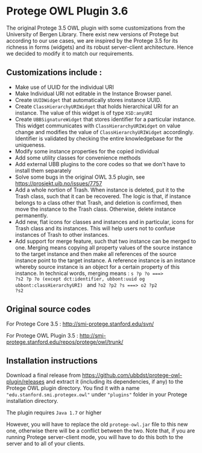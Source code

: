 # Protege OWL Plugin 3.6
The original Protege 3.5 OWL plugin with some customizations from the University of Bergen Library. There exist new versions of Protege but according to our use cases, we are inspired by the Protege 3.5 for its richness in forms (widgets) and its robust server-client architecture. Hence we decided to modify it to match our requirements. 

## Customizations include :

- Make use of UUID for the individual URI
- Make Individual URI not editable in the Instance Browser panel.
- Create <code>UUIDWidget</code> that automatically stores instance UUID.
- Create <code>ClassHierarchyURIWidget</code> that holds hierarchical URI for an instance. The value of this widget is of type <code>XSD:anyURI</code>
- Create <code>UBBSignatureWidget</code> that stores identifier for a particular instance. This widget communicates with <code>ClassHierarchyURIWidget</code> on value change and modifies the value of <code>ClassHierarchyURIWidget</code> accordingly. Identifier is validated by checking the entire knowledgebase for the uniqueness.
- Modify some instance properties for the copied individual
- Add some utility classes for convenience methods
- Add external UBB plugins to the core codes so that we don't have to install them separately
- Solve some bugs in the original OWL 3.5 plugin, see https://prosjekt.uib.no/issues/7757 
- Add a whole nortion of Trash. When instance is deleted, put it to the Trash class, such that it can be recovered. The logic is that, if instance belongs to a class other that Trash, and deletion is confirmed, then move the instance to the Trash class. Otherwise, delete instance permanently.
- Add new, flat icons for classes and instances and in particular, icons for Trash class and its instances. This will help users not to confuse instances of Trash to other instances.
- Add support for merge feature, such that two instance can be merged to one. Merging means copying all property values of the source instance to the target instance and then make all references of the source instance point to the target instance. A reference instance is an instance whereby source instance is an object for a certain property of this instance. 
In technical words, merging means :
<code>s ?p ?o ===> ?s2 ?p ?o (except dct:identifier, ubbont:uuid og ubbont:classHierarchyURI) </code>  and <code>?o2 ?p2 ?s ===> o2 ?p2 ?s2 </code> 

## Original source codes 
For Protege Core 3.5 : http://smi-protege.stanford.edu/svn/

For Protege OWL Plugin 3.5 : http://smi-protege.stanford.edu/repos/protege/owl/trunk/

## Installation instructions

Download a final release from https://github.com/ubbdst/protege-owl-plugin/releases and extract it (including its dependencies, if any) to the Protege OWL plugin directory. You find it with a name <code>"edu.stanford.smi.protegex.owl"</code> under <code>"plugins"</code> folder in your Protege installation directory. 

The plugin requires `Java 1.7` or higher

However, you will have to replace the old <code>protege-owl.jar</code> file to this new one, otherwise there will be a conflict between the two.
Note that, if you are running Protege server-client mode, you will have to do this both to the server and to all of your clients. 

